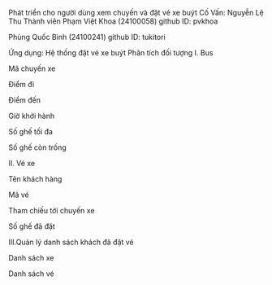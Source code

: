 Phát triển cho người dùng xem chuyến và đặt vé xe buýt
Cố Vấn: Nguyễn Lệ Thu
Thành viên
Phạm Việt Khoa (24100058) github ID: pvkhoa

Phùng Quốc Bình (24100241) github ID: tukitori

Ứng dụng: Hệ thống đặt vé xe buýt
Phân tích đối tượng
I. Bus

Mã chuyến xe

Điểm đi

Điểm đến

Giờ khởi hành

Số ghế tối đa

Số ghế còn trống

II. Vé xe

Tên khách hàng

Mã vé

Tham chiếu tới chuyến xe

Số ghế đã đặt

III.Quản lý danh sách khách đã đặt vé

Danh sách xe

Danh sách vé